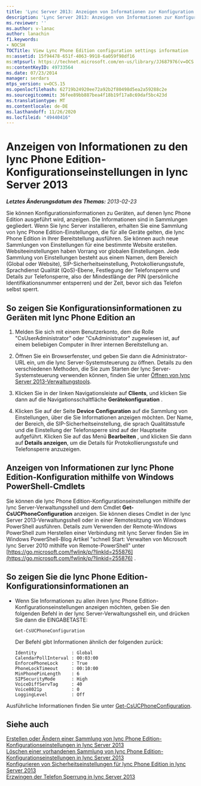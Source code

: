 ```yaml
---
title: 'Lync Server 2013: Anzeigen von Informationen zur Konfiguration der lync Phone Edition-Einstellungen'
description: 'Lync Server 2013: Anzeigen von Informationen zur Konfiguration der lync Phone Edition-Einstellungen'
ms.reviewer: ''
ms.author: v-lanac
author: lanachin
f1.keywords:
- NOCSH
TOCTitle: View Lync Phone Edition configuration settings information
ms:assetid: 15f94478-651f-4063-9918-6a059f98df16
ms:mtpsurl: https://technet.microsoft.com/en-us/library/JJ687976(v=OCS.15)
ms:contentKeyID: 49733564
ms.date: 07/23/2014
manager: serdars
mtps_version: v=OCS.15
ms.openlocfilehash: 62719b24920ee72a92b2f80498d5ea2a59288c2e
ms.sourcegitcommit: 36fee89bb887bea4f18b19f17a8c69daf5bc423d
ms.translationtype: MT
ms.contentlocale: de-DE
ms.lasthandoff: 11/26/2020
ms.locfileid: "49440416"
---
```

# <a name="view-lync-phone-edition-configuration-settings-information-in-lync-server-2013"></a>Anzeigen von Informationen zu den lync Phone Edition-Konfigurationseinstellungen in lync Server 2013

<div data-xmlns="http://www.w3.org/1999/xhtml">

<div class="topic" data-xmlns="http://www.w3.org/1999/xhtml" data-msxsl="urn:schemas-microsoft-com:xslt" data-cs="https://msdn.microsoft.com/">

<div data-asp="https://msdn2.microsoft.com/asp">



</div>

<div id="mainSection">

<div id="mainBody">

<span> </span>

_**Letztes Änderungsdatum des Themas:** 2013-02-23_

Sie können Konfigurationsinformationen zu Geräten, auf denen lync Phone Edition ausgeführt wird, anzeigen. Die Informationen sind in Sammlungen gegliedert. Wenn Sie lync Server installieren, erhalten Sie eine Sammlung von lync Phone Edition-Einstellungen, die für alle Geräte gelten, die lync Phone Edition in Ihrer Bereitstellung ausführen. Sie können auch neue Sammlungen von Einstellungen für eine bestimmte Website erstellen. Websiteeinstellungen haben Vorrang vor globalen Einstellungen. Jede Sammlung von Einstellungen besteht aus einem Namen, dem Bereich (Global oder Website), SIP-Sicherheitseinstellung, Protokollierungsstufe, Sprachdienst Qualität (QoS)-Ebene, Festlegung der Telefonsperre und Details zur Telefonsperre, also der Mindestlänge der PIN (persönliche Identifikationsnummer entsperren) und der Zeit, bevor sich das Telefon selbst sperrt.

<div>

## <a name="to-view-configuration-information-about-devices-running-lync-phone-edition"></a>So zeigen Sie Konfigurationsinformationen zu Geräten mit lync Phone Edition an

1.  Melden Sie sich mit einem Benutzerkonto, dem die Rolle "CsUserAdministrator" oder "CsAdministrator" zugewiesen ist, auf einem beliebigen Computer in Ihrer internen Bereitstellung an.

2.  Öffnen Sie ein Browserfenster, und geben Sie dann die Administrator-URL ein, um die lync Server-Systemsteuerung zu öffnen. Details zu den verschiedenen Methoden, die Sie zum Starten der lync Server-Systemsteuerung verwenden können, finden Sie unter [Öffnen von lync Server 2013-Verwaltungstools](lync-server-2013-open-lync-server-administrative-tools.md).

3.  Klicken Sie in der linken Navigationsleiste auf **Clients**, und klicken Sie dann auf die Navigationsschaltfläche **Gerätekonfiguration** .

4.  Klicken Sie auf der Seite **Device Configuration** auf die Sammlung von Einstellungen, über die Sie Informationen anzeigen möchten. Der Name, der Bereich, die SIP-Sicherheitseinstellung, die sprach Qualitätsstufe und die Einstellung der Telefonsperre sind auf der Hauptseite aufgeführt. Klicken Sie auf das Menü **Bearbeiten** , und klicken Sie dann auf **Details anzeigen**, um die Details für Protokollierungsstufe und Telefonsperre anzuzeigen.

</div>

<div>

## <a name="viewing-lync-phone-edition-configuration-information-by-using-windows-powershell-cmdlets"></a>Anzeigen von Informationen zur lync Phone Edition-Konfiguration mithilfe von Windows PowerShell-Cmdlets

Sie können die lync Phone Edition-Konfigurationseinstellungen mithilfe der lync Server-Verwaltungsshell und dem Cmdlet **Get-CsUCPhoneConfiguration** anzeigen. Sie können dieses Cmdlet in der lync Server 2013-Verwaltungsshell oder in einer Remotesitzung von Windows PowerShell ausführen. Details zum Verwenden der Remote-Windows PowerShell zum Herstellen einer Verbindung mit lync Server finden Sie im Windows PowerShell-Blog Artikel "schnell Start: Verwalten von Microsoft lync Server 2010 mithilfe von Remote-PowerShell" unter [https://go.microsoft.com/fwlink/p/?linkId=255876](https://go.microsoft.com/fwlink/p/?linkid=255876) .

<div>

## <a name="to-view-lync-phone-edition-configuration-information"></a>So zeigen Sie die lync Phone Edition-Konfigurationsinformationen an

  - Wenn Sie Informationen zu allen ihren lync Phone Edition-Konfigurationseinstellungen anzeigen möchten, geben Sie den folgenden Befehl in der lync Server-Verwaltungsshell ein, und drücken Sie dann die EINGABETASTE:
    
        Get-CsUCPhoneConfiguration
    
    Der Befehl gibt Informationen ähnlich der folgenden zurück:
    
        Identity             : Global
        CalendarPollInterval : 00:03:00
        EnforcePhoneLock     : True
        PhoneLockTimeout     : 00:10:00
        MinPhonePinLength    : 6
        SIPSecurityMode      : High
        VoiceDiffServTag     : 40
        Voice8021p           : 0
        LoggingLevel         : Off

</div>

Ausführliche Informationen finden Sie unter [Get-CsUCPhoneConfiguration](https://docs.microsoft.com/powershell/module/skype/Get-CsUCPhoneConfiguration).

</div>

<div>

## <a name="see-also"></a>Siehe auch


[Erstellen oder Ändern einer Sammlung von lync Phone Edition-Konfigurationseinstellungen in lync Server 2013](lync-server-2013-create-or-modify-a-collection-of-lync-phone-edition-configuration-settings.md)  
[Löschen einer vorhandenen Sammlung von lync Phone Edition-Konfigurationseinstellungen in lync Server 2013](lync-server-2013-delete-an-existing-collection-of-lync-phone-edition-configuration-settings.md)  
[Konfigurieren von Sicherheitseinstellungen für lync Phone Edition in lync Server 2013](lync-server-2013-configure-security-settings-for-lync-phone-edition.md)  
[Erzwingen der Telefon Sperrung in lync Server 2013](lync-server-2013-enforce-phone-locking.md)  
  

</div>

</div>

<span> </span>

</div>

</div>

</div>

